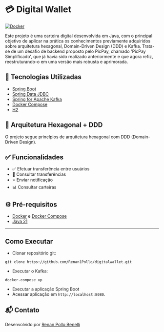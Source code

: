# 💳 Digital Wallet

[![Docker](https://img.shields.io/badge/docker-ready-blue?logo=docker)](https://www.docker.com/)

Este projeto é uma carteira digital desenvolvida em Java, com o principal objetivo de aplicar na prática os conhecimentos previamente adquiridos sobre arquitetura hexagonal, Domain-Driven Design (DDD) e Kafka. Trata-se de um desafio de backend proposto pelo PicPay, chamado 'PicPay Simplificado', que já havia sido realizado anteriormente e que agora refiz, reestruturando-o em uma versão mais robusta e aprimorada.

## 🚀 Tecnologias Utilizadas
 
- [Spring Boot](https://spring.io/projects/spring-boot)
- [Spring Data JDBC](https://spring.io/projects/spring-data-jdbc)
- [Spring for Apache Kafka](https://spring.io/projects/spring-kafka)
- [Docker Compose](https://docs.docker.com/compose/)
- [H2](https://www.h2database.com/html/main.html)

## 🧱 Arquitetura Hexagonal + DDD

O projeto segue princípios de arquitetura hexagonal com DDD (Domain-Driven Design).

## ✅ Funcionalidades

- ✅ Efetuar transferência entre usuários
- 🔁 Consultar transferências
- ⭐ Enviar notificação
- 📊 Consultar carteiras


## ⚙️ Pré-requisitos

- [Docker](https://www.docker.com/) e [Docker Compose](https://docs.docker.com/compose/)
- [Java 21](https://www.oracle.com/java/)

---

## Como Executar

- Clonar repositório git:
```
git clone https://github.com/Renan1Pollo/digitalwallet.git
```
- Executar o Kafka:
```
docker-compose up
```
- Executar a aplicação Spring Boot
- Acessar aplicação em `http://localhost:8080`.



## 📬 Contato

Desenvolvido por [Renan Pollo Benelli](https://github.com/Renan1Pollo)
